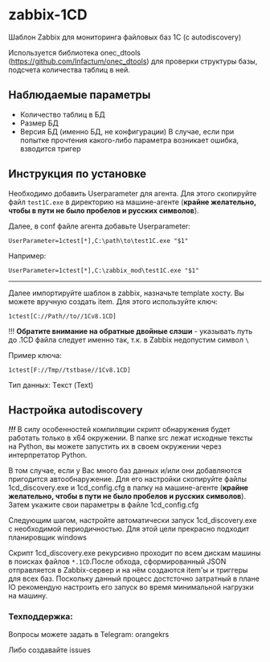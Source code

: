 # zabbix-1CD
Шаблон Zabbix для мониторинга файловых баз 1С (с autodiscovery)

Используется библиотека onec_dtools (https://github.com/Infactum/onec_dtools) для проверки структуры базы, подсчета количества таблиц в ней.

## Наблюдаемые параметры
* Количество таблиц в БД
* Размер БД
* Версия БД (именно БД, не конфигурации)
В случае, если при попытке прочтения какого-либо параметра возникает ошибка, взводится тригер

## Инструкция по установке
Необходимо добавить Userparameter для агента. 
Для этого скопируйте файл `test1C.exe` в директорию на машине-агенте (**крайне желательно, чтобы в пути не было пробелов и русских символов**). 

Далее, в conf файле агента добавьте Userparameter:
```
UserParameter=1ctest[*],C:\path\to\test1C.exe "$1"
```
Например:
```
UserParameter=1ctest[*],C:\zabbix_mod\test1C.exe "$1"
```
_____________

Далее импортируйте шаблон в zabbix, назначьте template хосту. 
Вы можете вручную создать item. Для этого используйте ключ:

```
1ctest[C://Path//to//1Cv8.1CD]
```

!!! **Обратите внимание на обратные двойные слэши** - указывать путь до .1CD файла следует именно так, т.к. в Zabbix недопустим символ `\`

Пример ключа:
```
1ctest[F://Tmp//tstbase//1Cv8.1CD]
```
Тип данных: Tекст (Text)



## Настройка autodiscovery
***!!!*** В силу особенностей компиляции скрипт обнаружения будет работать только в x64 окружении. В папке src лежат исходные тексты на Python, вы можете запустить их в своем окружении через интерпретатор Python.

В том случае, если у Вас много баз данных и/или они добавляются пригодится автообнаружение. Для его настройки скопируйте файлы
1cd_discovery.exe и 1cd_config.cfg в папку на машине-агенте (**крайне желательно, чтобы в пути не было пробелов и русских символов**).
Затем укажите свои параметры в файле 1cd_config.cfg

Следующим шагом, настройте автоматически запуск 1cd_discovery.exe с необходимой периодичностью. Для этой цели прекрасно подходит планировщик windows 

Скрипт 1cd_discovery.exe рекурсивно проходит по всем дискам машины в поисках файлов `*.1CD`.После обхода, сформированный JSON отправляется в Zabbix-сервер и на нём создаются item'ы и триггеры для всех баз. Поскольку данный процесс достсточно затратный в плане IO рекомендую настроить его запуск во время минимальной нагрузки на машину. 

### Техподдержка:
Вопросы можете задать в Telegram: orangekrs

Либо создавайте issues
